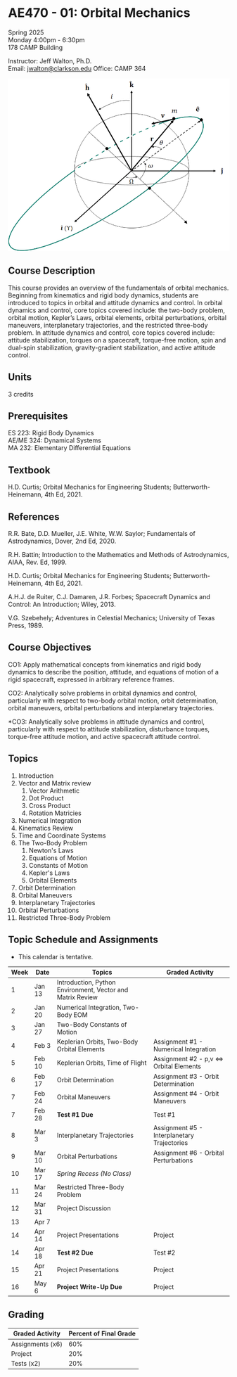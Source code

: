 
# AE470 - 01: Orbital Mechanics

Spring 2025  
Monday 4:00pm - 6:30pm  
178 CAMP Building

Instructor: Jeff Walton, Ph.D.  
Email: <jwalton@clarkson.edu>
Office: CAMP 364

![AE470](images/COE.png)

## Course Description

This course provides an overview of the fundamentals of orbital mechanics. Beginning from kinematics and rigid body dynamics, students are introduced to topics in orbital and attitude dynamics and control. In orbital dynamics and control, core topics covered include: the two-body problem, orbital motion, Kepler’s Laws, orbital elements, orbital perturbations, orbital maneuvers, interplanetary trajectories, and the restricted three-body problem. In attitude dynamics and control, core topics covered include: attitude stabilization, torques on a spacecraft, torque-free motion, spin and dual-spin stabilization, gravity-gradient stabilization, and active attitude control.

## Units

3 credits

## Prerequisites

ES 223: Rigid Body Dynamics  
AE/ME 324: Dynamical Systems  
MA 232: Elementary Differential Equations  

## Textbook

H.D. Curtis; Orbital Mechanics for Engineering Students; Butterworth-Heinemann, 4th Ed, 2021.

## References

   R.R. Bate, D.D. Mueller, J.E. White, W.W. Saylor; Fundamentals of Astrodynamics, Dover, 2nd Ed, 2020.  

   R.H. Battin; Introduction to the Mathematics and Methods of Astrodynamics, AIAA, Rev. Ed, 1999.  

   H.D. Curtis; Orbital Mechanics for Engineering Students; Butterworth-Heinemann, 4th Ed, 2021.

   A.H.J. de Ruiter, C.J. Damaren, J.R. Forbes; Spacecraft Dynamics and Control: An Introduction; Wiley, 2013.

   V.G. Szebehely; Adventures in Celestial Mechanics; University of Texas Press, 1989.  

## Course Objectives

   CO1: Apply mathematical concepts from kinematics and rigid body dynamics to describe the position, attitude, and equations of motion of a rigid spacecraft, expressed in arbitrary reference frames.  

   CO2: Analytically solve problems in orbital dynamics and control, particularly with respect to two-body orbital motion, orbit determination, orbital maneuvers, orbital perturbations and interplanetary trajectories.  

   *CO3: Analytically solve problems in attitude dynamics and control, particularly with respect to attitude stabilization, disturbance torques, torque-free attitude motion, and active spacecraft attitude control.  

## Topics

1. Introduction
2. Vector and Matrix review
   1. Vector Arithmetic
   2. Dot Product
   3. Cross Product
   4. Rotation Matricies
3. Numerical Integration
4. Kinematics Review
5. Time and Coordinate Systems
6. The Two-Body Problem
   1. Newton's Laws
   2. Equations of Motion
   3. Constants of Motion
   4. Kepler's Laws
   5. Orbital Elements
7. Orbit Determination
8. Orbital Maneuvers
9. Interplanetary Trajectories
10. Orbital Perturbations
11. Restricted Three-Body Problem

## Topic Schedule and Assignments

* This calendar is tentative.

| Week  | Date | Topics | Graded Activity |
| ----- | ---- | ------ | ----------- |
| 1  | Jan 13 | Introduction, Python Environment, Vector and Matrix Review |  |
| 2  | Jan 20 | Numerical Integration, Two-Body EOM |  |
| 3  | Jan 27 | Two-Body Constants of Motion |  |
| 4  | Feb 3 | Keplerian Orbits, Two-Body Orbital Elements | Assignment #1 - Numerical Integration |
| 5  | Feb 10 | Keplerian Orbits, Time of Flight | Assignment #2 - p,v <=> Orbital Elements |
| 6  | Feb 17 | Orbit Determination | Assignment #3 - Orbit Determination |
| 7  | Feb 24 | Orbital Maneuvers | Assignment #4 - Orbit Maneuvers |
| 7  | Feb 28 | **Test #1 Due** | Test #1 |
| 8  | Mar 3 | Interplanetary Trajectories | Assignment #5 - Interplanetary Trajectories |
| 9  | Mar 10 | Orbital Perturbations | Assignment #6 - Orbital Perturbations |
| 10  | Mar 17 | *Spring Recess (No Class)* |  |
| 11  | Mar 24 | Restricted Three-Body Problem |  |
| 12  | Mar 31 | Project Discussion  |  |
| 13  | Apr 7 |  |  |
| 14  | Apr 14 | Project Presentations | Project |
| 14  | Apr 18 | **Test #2 Due** | Test #2 |
| 15  | Apr 21 | Project Presentations | Project |
| 16  | May 6 | **Project Write-Up Due** | Project |


## Grading

| Graded Activity | Percent of Final Grade |
| --------------- | ---------------------- |
| Assignments (x6) | 60% |
| Project | 20% |
| Tests (x2) | 20% |

